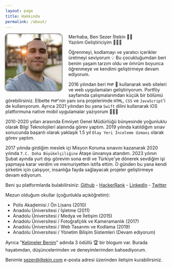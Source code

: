 ```yaml
---
layout: page
title: Hakkında
permalink: /about/
---
```


<style>

#about-container {
    min-height: 400px;
}

#about-container > .photo {
    float: left;
    margin: 0 20px 10px 0;
    max-width: 35%;
}

#about-container > .photo img {
    border-radius: 10px;
    box-shadow: 0 0 3px 1px #333;
}

</style>

<div id="about-container">
<div class="photo">
<img src="/assets/images/author.jpg" alt="author">
</div>
<div class="text">

<p>Merhaba, Ben Sezer İltekin 👋🏼<br/>
Yazılım Geliştiriciyim 👨🏻‍💻</p>
<p>Öğrenmeyi, kodlamayı ve yaratıcı içerikler üretmeyi seviyorum 💡 Bu çocukluğumdan beri benim yaşam tarzım oldu ve ömrüm boyunca öğrenmeye ve kendimi geliştirmeye devam ediyorum.</p>
<p>2016 yılından beri <code>PHP</code> 🐘 kullanarak web siteleri ve web uygulamaları geliştiriyorum. Portföy sayfamda çalışmalarımdan küçük bir bölümü görebilirsiniz. Elbette <code>PHP</code>'nin yanı sıra projelerimde <code>HTML</code>, <code>CSS</code> ve <code>JavaScript</code>'i de kullanıyorum. Ayrıca 2021 yılından bu yana <code>Swift</code> dilini kullanarak iOS platformuna native mobil uygulamalar yazıyorum 👨🏻‍💻</p>

<p>2010-2020 yılları arasında Emniyet Genel Müdürlüğü bünyesinde yoğunluklu olarak Bilgi Teknolojileri alanında görev yaptım. 2019 yılında katıldığım sınav sonucunda başarılı olarak yaklaşık 1.5 yıl <code>Olay Yeri İnceleme Uzmanı</code> olarak görev yaptım. </p>


<p>2017 yılında girdiğim meslek içi Misyon Koruma sınavını kazanarak 2020 yılında <code>T.C. Doha Büyükelçiliğine</code> Ataşe ünvanıya atandım. 2023 yılının Şubat ayında yurt dışı görevim sona erdi ve Türkiye'ye dönerek sevdiğim işi yapmaya karar verdim ve memuriyetten istifa ettim. O günden bu yana kendi şirketim için çalışıyor, insanlığa fayda sağlayacak projeler geliştirmeye devam ediyorum. </p>

<p>Beni şu platformlarda bulabilirsiniz: 
<a target="_blank" href="https://github.com/iltekin">Github</a> - 
<a target="_blank" href="https://hackerrank.com/iltekin">HackerRank</a> - 
<a target="_blank" href="https://linkedin.com/in/iltekin">LinkedIn</a> - 
<a target="_blank" href="https://twitter.com/sezeriltekin">Twitter</a></p>
<p>Mezun olduğum okullar (çoğunlukla açıköğretim):</p>
<ul>
<li>Polis Akademisi / Ön Lisans (2010)</li>
<li>Anadolu Üniversitesi / İşletme (2011)</li>
<li>Anadolu Üniversitesi / Medya ve İletişim (2015)</li>
<li>Anadolu Üniversitesi / Fotoğrafçılık ve Kameramanlık (2017)</li>
<li>Anadolu Üniversitesi / Web Tasarımı ve Kodlama (2019)</li>
<li>Anadolu Üniversitesi / Yönetim Bilişim Sistemleri (Devam ediyorum)</li>
</ul>
<p>Ayrıca "<a target="_blank" href="https://kelimelerbenim.com">Kelimeler Benim</a>" adında 3 ödüllü 🏆 bir blogum var. Burada hayatımdan, düşüncelerimden ve deneyimlerimden bahsediyorum.</p>
Benimle <a href="mailto:sezer@iltekin.com">sezer@iltekin.com</a> e-posta adresi üzerinden iletişim kurabilirsiniz.

</div>
</div>


